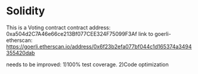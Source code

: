 # Solidity
This  is a Voting contract
contract address: 0xa504d2C7A46e66ce213Bf077CEE324F75099F3Af
link to goerli-etherscan: https://goerli.etherscan.io/address/0x6f23b2efa077bf044c1d165374a3494355420dab

needs to be improved: 
    1)100% test coverage.
    2)Code optimization
